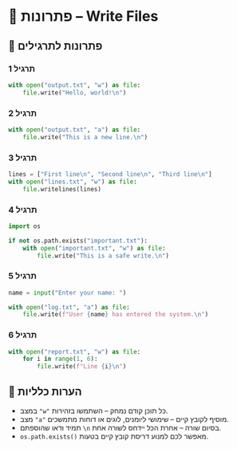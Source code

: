 # 📘 פתרונות – Write Files

## 🧪 פתרונות לתרגילים

### תרגיל 1
```python
with open("output.txt", "w") as file:
    file.write("Hello, world!\n")
```

### תרגיל 2
```python
with open("output.txt", "a") as file:
    file.write("This is a new line.\n")
```

### תרגיל 3
```python
lines = ["First line\n", "Second line\n", "Third line\n"]
with open("lines.txt", "w") as file:
    file.writelines(lines)
```

### תרגיל 4
```python
import os

if not os.path.exists("important.txt"):
    with open("important.txt", "w") as file:
        file.write("This is a safe write.\n")
```

### תרגיל 5
```python
name = input("Enter your name: ")

with open("log.txt", "a") as file:
    file.write(f"User {name} has entered the system.\n")
```

### תרגיל 6
```python
with open("report.txt", "w") as file:
    for i in range(1, 6):
        file.write(f"Line {i}\n")
```

## 💬 הערות כלליות

* במצב `"w"` כל תוכן קודם נמחק – השתמשו בזהירות.
* מצב `"a"` מוסיף לקובץ קיים – שימושי ליומנים, לוגים או דוחות מתמשכים.
* תמיד ודאו שהוספתם `\n` בסיום שורה – אחרת הכל יידחס לשורה אחת.
* `os.path.exists()` מאפשר לכם למנוע דריסת קובץ קיים בטעות.
